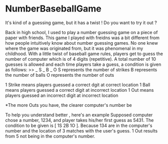 # NumberBaseballGame
It's kind of a guessing game, but it has a twist ! Do you want to try it out ?

<Background>
Back in high school, I used to play a number guessing game on a piece of paper with friends. This game I played with freidns was a bit different from how people intuitively know about number guessing games. No one knew where the game was originated from, but it was phenomenal in my childhood.

<Rules>
With a little twist of baseball game rules, players get to guess the number of computer which is of 4 digits (repetitive). A total number of 10 guesses is allowed and each time players take a guess, a condition is given as follows:
>> _ S _ B _ O 
S represents the number of strikes 
B represents the number of balls
O represents the number of outs

1 Strike means players guessed a correct dgit at correct location
1 Ball means players guessed a correct digit at incorrect location
1 Out means players guessed an incorrect digit at incorrect location

*The more Outs you have, the clearer computer's number be

To help you understand better , here's an example
Supposed computer chose a number, 1234, and player takes his/her first guess as 5431. The condition to be given is [ 1S 2B 1O ]. Because 134 are in the computer's number and the location of 3 matches with the user's guess. 1 Out results from 5 not being in the computer's number.

